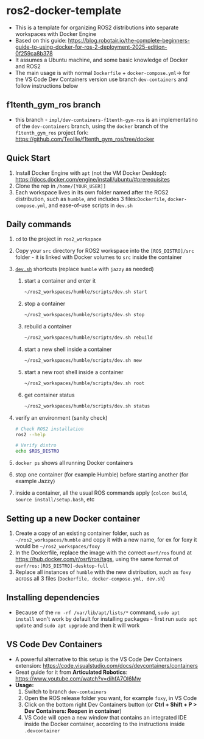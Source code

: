 # ros2-docker-template
- This is a template for organizing ROS2 distributions into separate workspaces with Docker Engine
- Based on this guide: https://blog.robotair.io/the-complete-beginners-guide-to-using-docker-for-ros-2-deployment-2025-edition-0f259ca8b378
- It assumes a Ubuntu machine, and some basic knowledge of Docker and ROS2
- The main usage is with normal `Dockerfile` + `docker-compose.yml`-> for the VS Code Dev Containers version use branch `dev-containers` and follow instructions below

## f1tenth_gym_ros branch 
- this branch - `impl/dev-containers-f1tenth-gym-ros` is an implementatino of the `dev-containers` branch, using the `docker` branch of the `f1tenth_gym_ros` project fork: https://github.com/TeoIlie/f1tenth_gym_ros/tree/docker

## Quick Start
1. Install Docker Engine with `apt` (not the VM Docker Desktop)**:** https://docs.docker.com/engine/install/ubuntu/#prerequisites
2. Clone the rep in `/home/[YOUR_USER]]` 
3. Each workspace lives in its own folder named after the ROS2 distribution, such as `humble`, and includes 3 files:`Dockerfile`, `docker-compose.yml`, and ease-of-use scripts in `dev.sh`

## Daily commands
1. `cd` to the project in `ros2_workspace`
2. Copy your `src` directory for ROS2 workspace into the `[ROS_DISTRO]/src` folder - it is linked with Docker volumes to `src` inside the container
3. [`dev.sh`](http://dev.sh) shortcuts (replace `humble` with `jazzy` as needed)
    1. start a container and enter it
        
        ```bash
        ~/ros2_workspaces/humble/scripts/dev.sh start
        ```
        
    2. stop a container
        
        ```bash
        ~/ros2_workspaces/humble/scripts/dev.sh stop
        ```
        
    3. rebuild a container 
        
        ```bash
        ~/ros2_workspaces/humble/scripts/dev.sh rebuild
        ```

    4. start a new shell inside a container
        
        ```bash
        ~/ros2_workspaces/humble/scripts/dev.sh new
        ```

    5. start a new root shell inside a container
        
        ```bash
        ~/ros2_workspaces/humble/scripts/dev.sh root
        ```

    6. get container status
        
        ```bash
        ~/ros2_workspaces/humble/scripts/dev.sh status
        ```
        
3. verify an environment (sanity check)
    
    ```bash
    # Check ROS2 installation
    ros2 --help
    
    # Verify distro
    echo $ROS_DISTRO
    ```
    
4. `docker ps` shows all running Docker containers
5. stop one container (for example Humble) before starting another (for example Jazzy)
    
6. inside a container, all the usual ROS commands apply (`colcon build`, `source install/setup.bash`, etc

## Setting up a new Docker container
1. Create a copy of an existing container folder, such as `~/ros2_workspaces/humble` and copy it with a new name, for ex for foxy it would be `~/ros2_workspaces/foxy`
2. In the Dockerfile, replace the image with the correct `osrf/ros` found at https://hub.docker.com/r/osrf/ros/tags, using the same format of `osrf/ros:[ROS_DISTRO]-desktop-full`
3. Replace all instances of `humble` with the new distribution, such as `foxy` across all 3 files (`Dockerfile, docker-compose.yml, dev.sh`)

## Installing dependencies 
- Because of the `rm -rf /var/lib/apt/lists/*` command, `sudo apt install` won't work by default for installing packages - first run `sudo apt update` and `sudo apt upgrade` and then it will work 

## VS Code Dev Containers
- A powerful alternative to this setup is the VS Code Dev Containers extension: https://code.visualstudio.com/docs/devcontainers/containers
- Great guide for it from **Articulated Robotics**: https://www.youtube.com/watch?v=dihfA7Ol6Mw
- **Usage:**
    1. Switch to branch `dev-containers`
    2. Open the ROS release folder you want, for example `foxy`, in VS Code
    3. Click on the bottom right Dev Containers button (or **Ctrl + Shift + P > Dev Containers: Reopen in container**)
    4. VS Code will open a new window that contains an integrated IDE inside the Docker container, according to the instructions inside `.devcontainer`